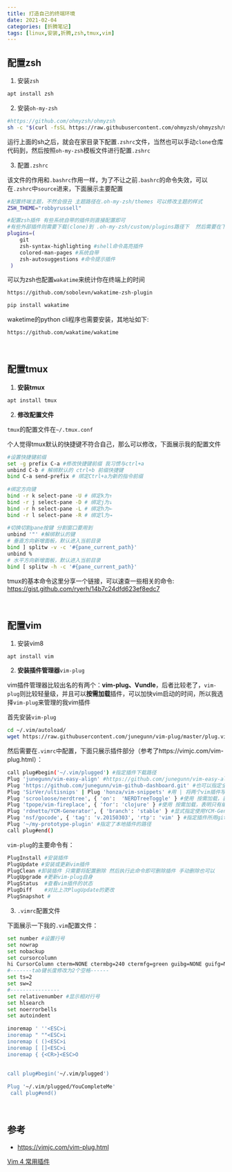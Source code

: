 ```yaml
---
title: 打造自己的终端环境
date: 2021-02-04
categories: [折腾笔记]
tags: [linux,安装,折腾,zsh,tmux,vim]
---
```


## 配置zsh

1. 安装`zsh`

```bash
apt install zsh
```

2. 安装`oh-my-zsh`

```bash
#https://github.com/ohmyzsh/ohmyzsh
sh -c "$(curl -fsSL https://raw.githubusercontent.com/ohmyzsh/ohmyzsh/master/tools/install.sh)"
```

运行上面的sh之后，就会在家目录下配置`.zshrc`文件，当然也可以手动`clone`仓库代码到，然后按照`oh-my-zsh`模板文件进行配置`.zshrc`

3. 配置`.zshrc`

该文件的作用和`.bashrc`作用一样，为了不让之前`.bashrc`的命令失效，可以在`.zshrc`中`source`进来，下面展示主要配置

```bash
#配置终端主题，不然会很丑 主题路径在.oh-my-zsh/themes 可以修改主题的样式
ZSH_THEME="robbyrussell" 

#配置zsh插件 有些系统自带的插件则直接配置即可
#有些外部插件则需要下载(clone)到 .oh-my-zsh/custom/plugins路径下  然后需要在下面写上名字即可
plugins=(
    git
    zsh-syntax-highlighting #shell命令高亮插件
    colored-man-pages #系统自带
    zsh-autosuggestions #命令提示插件
 )
```

可以为zsh也配置`wakatime`来统计你在终端上的时间

```bash
https://github.com/sobolevn/wakatime-zsh-plugin
```

```bash
pip install wakatime
```

waketime的python cli程序也需要安装，其地址如下:

```bash
https://github.com/wakatime/wakatime
```

​    

## 配置tmux

1. **安装tmux**

```bash
apt install tmux
```

2. **修改配置文件**

`tmux`的配置文件在`~/.tmux.conf`

个人觉得tmux默认的快捷键不符合自己，那么可以修改，下面展示我的配置文件

```bash
#设置快捷键前缀
set -g prefix C-a #修改快捷键前缀 我习惯与ctrl+a
unbind C-b # 解绑默认的 ctrl+b 前缀快捷键
bind C-a send-prefix # 绑定Ctrl+a为新的指令前缀
 
#绑定方向键
bind -r k select-pane -U # 绑定k为↑
bind -r j select-pane -D # 绑定j为↓
bind -r h select-pane -L # 绑定h为←
bind -r l select-pane -R # 绑定l为→
 
#切换切割pane按键 分割窗口要用到
unbind '"' #解绑默认的键
# 垂直方向新增面板，默认进入当前目录 
bind ] splitw -v -c '#{pane_current_path}' 
unbind %
# 水平方向新增面板，默认进入当前目录
bind [ splitw -h -c '#{pane_current_path}' 
```

tmux的基本命令这里分享一个链接，可以速查一些相关的命令: https://gist.github.com/ryerh/14b7c24dfd623ef8edc7

​        

## 配置vim

1. 安装vim8

```
apt install vim
```

2. **安装插件管理器**`vim-plug`

vim插件管理器比较出名的有两个：**vim-plug、Vundle**，后者比较老了，`vim-plug`则比较轻量级，并且可以**按需加载**插件，可以加快vim启动的时间，所以我选择`vim-plug`来管理的我vim插件

首先安装`vim-plug`

```bash
cd ~/.vim/autoload/
wget https://raw.githubusercontent.com/junegunn/vim-plug/master/plug.vim
```

然后需要在`.vimrc`中配置，下面只展示插件部分（参考了https://vimjc.com/vim-plug.html）：

```bash
call plug#begin('~/.vim/plugged') #指定插件下载路径
Plug 'junegunn/vim-easy-align' #https://github.com/junegunn/vim-easy-align
Plug 'https://github.com/junegunn/vim-github-dashboard.git' #也可以指定全名
Plug 'SirVer/ultisnips' | Plug 'honza/vim-snippets' #用 | 将两个vim插件写在同一行配置中
Plug 'scrooloose/nerdtree', { 'on':  'NERDTreeToggle' } #使用 按需加载，表明只有在 NERDTreeToggle 命令被调用时, 对应的插件才会被加载
Plug 'tpope/vim-fireplace', { 'for': 'clojure' } #使用 按需加载，表明只有编辑 clojure 类型的文件时该插件才会被打开
Plug 'rdnetto/YCM-Generator', { 'branch': 'stable' } #显式指定使用YCM-Generator插件的 stable 分支
Plug 'nsf/gocode', { 'tag': 'v.20150303', 'rtp': 'vim' } #指定插件所用git标签，rtp描述了包含vim插件的子目录
Plug '~/my-prototype-plugin' #指定了本地插件的路径
call plug#end()
```

`vim-plug`的主要命令有：

```bash
PlugInstall #安装插件
PlugUpdate #安装或更新vim插件
PlugClean #卸装插件 只需要将配置删除 然后执行此命令即可删除插件 手动删除也可以
PlugUpgrade	#更新vim-plug自身
PlugStatus	#查看vim插件的状态
PlugDiff	#对比上次PlugUpdate的更改
PlugSnapshot #
```

3. `.vimrc`配置文件

下面展示一下我的`.vim`配置文件：

```bash
set number #设置行号
set nowrap
set nobackup
set cursorcolumn
hi CursorColumn cterm=NONE ctermbg=240 ctermfg=green guibg=NONE guifg=NONE
#-------tab键长度修改为2个空格------
set ts=2 
set sw=2 
#----------------
set relativenumber #显示相对行号
set hlsearch
set noerrorbells
set autoindent 
 
inoremap ' ''<ESC>i
inoremap " ""<ESC>i
inoremap ( ()<ESC>i
inoremap [ []<ESC>i
inoremap { {<CR>}<ESC>O
 
 
call plug#begin('~/.vim/plugged')
 
Plug '~/.vim/plugged/YouCompleteMe'
 call plug#end()

```

​    

## 参考

- https://vimjc.com/vim-plug.html

[Vim 4 常用插件](https://juejin.cn/post/6844903859152928775)

